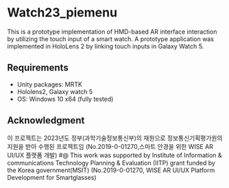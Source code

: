 # Watch23_piemenu
This is a prototype implementation of HMD-based AR interface interaction by utilizing the touch input of a smart watch. A prototype application was implemented in HoloLens 2 by linking touch inputs in Galaxy Watch 5.

## Requirements
- Unity packages: MRTK
- Hololens2, Galaxy watch 5 
- OS: Windows 10 x64 (fully tested)

## Acknowledgment
이 프로젝트는 2023년도 정부(과학기술정보통신부)의 재원으로 정보통신기획평가원의 지원을 받아 수행된 프로젝트임 (No.2019-0-01270,스마트 안경을 위한 WISE AR UI/UX 플랫폼 개발)
#@
This work was supported by Institute of Information & communications Technology Planning & Evaluation (IITP) grant funded by the Korea government(MSIT) (No.2019-0-01270, WISE AR UI/UX Platform Development for Smartglasses)
